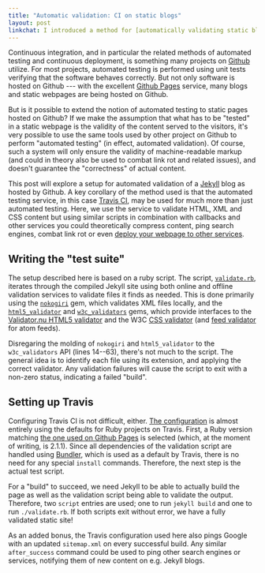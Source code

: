 ```yaml
---
title: "Automatic validation: CI on static blogs"
layout: post
linkchat: I introduced a method for [automatically validating static blogs](<self>) using Travis CI.
---
```


Continuous integration, and in particular the related methods of automated testing and continuous deployment, is something many projects on [Github][gh] utilize. For most projects, automated testing is performed using unit tests verifying that the software behaves correctly. But not only software is hosted on Github --- with the excellent [Github Pages][gh-pages] service, many blogs and static webpages are being hosted on Github.

But is it possible to extend the notion of automated testing to static pages hosted on Github? If we make the assumption that what has to be "tested" in a static webpage is the validity of the content served to the visitors, it's very possible to use the same tools used by other project on Github to perform "automated testing" (in effect, automated validation). Of course, such a system will only ensure the validity of machine-readable markup (and could in theory also be used to combat link rot and related issues), and doesn't guarantee the "correctness" of actual content.

This post will explore a setup for automated validation of a [Jekyll][jekyll] blog as hosted by Github. A key corollary of the method used is that the automated testing service, in this case [Travis CI][travis], may be used for much more than just automated testing. Here, we use the service to validate HTML, XML and CSS content but using similar scripts in combination with callbacks and other services you could theoretically compress content, ping search engines, combat link rot or even [deploy your webpage to other services][travis-to-heroku].

## Writing the "test suite"

The setup described here is based on a ruby script. The script, [`validate.rb`][validate.rb], iterates through the compiled Jekyll site using both online and offline validation services to validate files it finds as needed. This is done primarily using the [`nokogiri`][nokogiri] gem, which validates XML files locally, and the [`html5_validator`][html5_validator] and [`w3c_validators`][w3c_validators] gems, which provide interfaces to the [Validator.nu HTML5 validator][validator.nu] and the W3C [CSS validator][w3c-css] (and [feed validator][w3c-feed] for atom feeds).

Disregaring the molding of `nokogiri` and `html5_validator` to the `w3c_validators` API (lines 14--63), there's not much to the script. The general idea is to identify each file using its extension, and applying the correct validator. Any validation failures will cause the script to exit with a non-zero status, indicating a failed "build".

## Setting up Travis

Configuring Travis CI is not difficult, either. [The configuration][.travis.yml] is almost entirely using the defaults for Ruby projects on Travis. First, a Ruby version matching [the one used on Github Pages][gh-versions] is selected (which, at the moment of writing, is 2.1.1). Since all dependencies of the validation script are handled using [Bundler][bundler], which is used as a default by Travis, there is no need for any special `install` commands.
Therefore, the next step is the actual test script.

For a "build" to succeed, we need Jekyll to be able to actually build the page as well as the validation script being able to validate the output. Therefore, two `script` entries are used; one to run `jekyll build` and one to run `./validate.rb`. If both scripts exit without error, we have a fully validated static site!

As an added bonus, the Travis configuration used here also pings Google with an updated `sitemap.xml` on every successful build. Any similar `after_success` command could be used to ping other search engines or services, notifying them of new content on e.g. Jekyll blogs.

[travis]: https://travis-ci.org
[gh]: https://github.com
[gh-pages]: https://pages.github.com
[bundler]: https://bundler.io
[jekyll]: https://jekyllrb.com
[validator.nu]: https://validator.nu
[w3c-css]: https://jigsaw.w3.org/css-validator/
[w3c-feed]: https://validator.w3.org/feed/
[nokogiri]: https://nokogiri.org
[html5_validator]: https://github.com/damian/html5_validator
[w3c_validators]: https://github.com/alexdunae/w3c_validators

[travis-to-heroku]: https://coderwall.com/p/st0hcq
[gh-versions]: https://pages.github.com/versions/

[validate.rb]: https://github.com/urdh/blog/blob/cf73a78f40a5cbcec127b185894415354c082001/validate.rb
[.travis.yml]: https://github.com/urdh/blog/blob/1c3442c775ae4c9e3fd3778e57080089daa9ff67/.travis.yml

